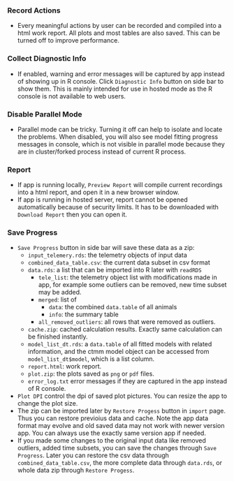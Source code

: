 ### Record Actions
- Every meaningful actions by user can be recorded and compiled into a html work report. All plots and most tables are also saved. This can be turned off to improve performance.

### Collect Diagnostic Info
- If enabled, warning and error messages will be captured by app instead of showing up in R console. Click `Diagnostic Info` button on side bar to show them. This is mainly intended for use in hosted mode as the R console is not available to web users.

### Disable Parallel Mode
- Parallel mode can be tricky. Turning it off can help to isolate and locate the problems. When disabled, you will also see model fitting progress messages in console, which is not visible in parallel mode because they are in cluster/forked process instead of current R process.

### Report
- If app is running locally, `Preview Report` will compile current recordings into a html report, and open it in a new browser window.
- If app is running in hosted server, report cannot be opened automatically because of security limits. It has to be downloaded with `Download Report` then you can open it.

### Save Progress
- `Save Progress` button in side bar will save these data as a zip:
  - `input_telemery.rds`: the telemetry objects of input data
  - `combined_data_table.csv`: the current data subset in csv format
  - `data.rds`: a list that can be imported into R later with `readRDS`
    - `tele_list`: the telemetry object list with modifications made in app, for example some outliers can be removed, new time subset may be added.
    - `merged`: list of
      - `data`: the combined `data.table` of all animals
      - `info`: the summary table
    - `all_removed_outliers`: all rows that were removed as outliers.
  - `cache.zip`: cached calculation results. Exactly same calculation can be finished instantly.
  - `model_list_dt.rds`: a `data.table` of all fitted models with related information, and the ctmm model object can be accessed from `model_list_dt$model`, which is a list column.
  - `report.html`: work report.
  - `plot.zip`: the plots saved as `png` or `pdf` files.
  - `error_log.txt` error messages if they are captured in the app instead of R console.
- `Plot DPI` control the dpi of saved plot pictures. You can resize the app to change the plot size.
- The zip can be imported later by `Restore Progess` button in `import` page. Thus you can restore previoius data and cache. Note the app data format may evolve and old saved data may not work with newer version app. You can always use the exactly same version app if needed.
- If you made some changes to the original input data like removed outliers, added time subsets, you can save the changes through `Save Progress`. Later you can restore the csv data through `combined_data_table.csv`, the more complete data through `data.rds`, or whole data zip through `Restore Progess`.

